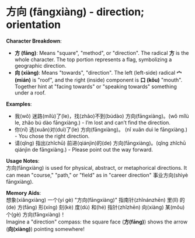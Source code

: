 # **方向 (fāngxiàng) - direction; orientation**

**Character Breakdown**:  
- **方 (fāng)**: Means "square", "method", or "direction". The radical **方** is the whole character. The top portion represents a flag, symbolizing a geographic direction.  
- **向 (xiàng)**: Means "towards", "direction". The left (left-side) radical **宀 (mián)** is "roof", and the right (inside) component is **口 (kǒu)** "mouth". Together hint at "facing towards" or "speaking towards" something under a roof.

**Examples**:  
- 我(wǒ) 迷路(mílù)了(le)，找(zhǎo)不到(búdào) 方向(fāngxiàng)。(wǒ mílù le, zhǎo bú dào fāngxiàng.) - I’m lost and can’t find the direction.  
- 你(nǐ) 选(xuǎn)对(duì)了(le) 方向(fāngxiàng)。 (nǐ xuǎn duì le fāngxiàng.) - You chose the right direction.  
- 请(qǐng) 指出(zhǐchū) 前进(qiánjìn)的(de) 方向(fāngxiàng)。(qǐng zhǐchū qiánjìn de fāngxiàng.) - Please point out the way forward.

**Usage Notes**:  
方向(fāngxiàng) is used for physical, abstract, or metaphorical directions. It can mean "course," "path," or "field" as in "career direction" 事业方向(shìyè fāngxiàng).

**Memory Aids**:  
想象(xiǎngxiàng) 一个(yí gè) "方向(fāngxiàng)" 指南针(zhǐnánzhēn) 里(lǐ) 的(de) 方(fāng) 形(xíng) 刻(kè) 度(dù) 和(hé) 指针(zhǐzhēn) 向(xiàng) 某(mǒu) 个(gè) 方向(fāngxiàng)！  
Imagine a "direction" compass: the square face (**方(fāng)**) shows the arrow (**向(xiàng)**) pointing somewhere!